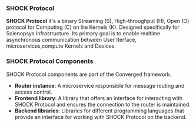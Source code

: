 ### SHOCK Protocol

**SHOCK Protocol** it's a binary Streaming (S), High-throughput (H), Open (O) protocol for Computing (C) on lite Kernels (K).
Designed specifically for Solenopsys Infrastructure.
 Its primary goal is to enable realtime asynchronous communication between User Iterface, microservices,compute Kernels and Devices.


### SHOCK Protocol Components
SHOCK Protocol components are part of the Converged framework.

- **Router instance**: A microservice responsible for message routing and access control.
- **Frontend library**: A library that offers an interface for interacting with SHOCK Protocol and ensures the
  connection to the router is maintained.
- **Backend libraries**: Libraries for different programming languages that provide an interface for working with SHOCK
  Protocol on the backend.

